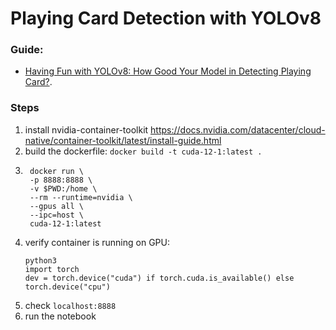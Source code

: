 # Playing Card Detection with YOLOv8

### Guide:
* [Having Fun with YOLOv8: How Good Your Model in Detecting Playing Card?](https://medium.com/@sdwiulfah/having-fun-with-yolov8-how-good-your-model-in-detecting-playing-card-a468a02e4775).


### Steps

1. install nvidia-container-toolkit https://docs.nvidia.com/datacenter/cloud-native/container-toolkit/latest/install-guide.html
2. build the dockerfile: `docker build -t cuda-12-1:latest .`
2. ``` 
    docker run \
    -p 8888:8888 \
    -v $PWD:/home \
    --rm --runtime=nvidia \
    --gpus all \
    --ipc=host \
    cuda-12-1:latest
    ```
1. verify container is running on GPU:
    ``` 
    python3
    import torch
    dev = torch.device("cuda") if torch.cuda.is_available() else torch.device("cpu")
     ```
1. check `localhost:8888`
2. run the notebook
